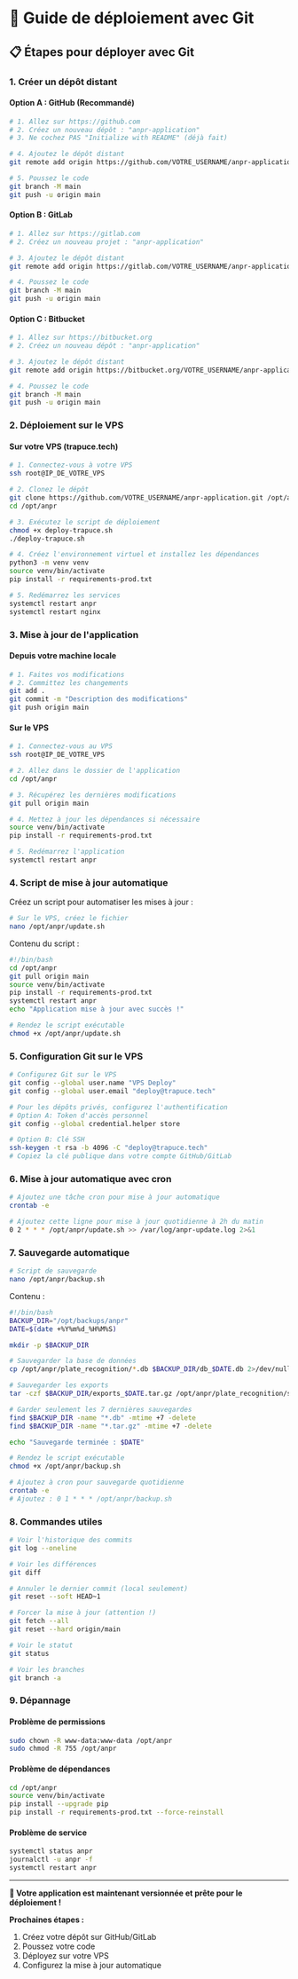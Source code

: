 # 🚀 Guide de déploiement avec Git

## 📋 Étapes pour déployer avec Git

### 1. Créer un dépôt distant

#### Option A : GitHub (Recommandé)
```bash
# 1. Allez sur https://github.com
# 2. Créez un nouveau dépôt : "anpr-application"
# 3. Ne cochez PAS "Initialize with README" (déjà fait)

# 4. Ajoutez le dépôt distant
git remote add origin https://github.com/VOTRE_USERNAME/anpr-application.git

# 5. Poussez le code
git branch -M main
git push -u origin main
```

#### Option B : GitLab
```bash
# 1. Allez sur https://gitlab.com
# 2. Créez un nouveau projet : "anpr-application"

# 3. Ajoutez le dépôt distant
git remote add origin https://gitlab.com/VOTRE_USERNAME/anpr-application.git

# 4. Poussez le code
git branch -M main
git push -u origin main
```

#### Option C : Bitbucket
```bash
# 1. Allez sur https://bitbucket.org
# 2. Créez un nouveau dépôt : "anpr-application"

# 3. Ajoutez le dépôt distant
git remote add origin https://bitbucket.org/VOTRE_USERNAME/anpr-application.git

# 4. Poussez le code
git branch -M main
git push -u origin main
```

### 2. Déploiement sur le VPS

#### Sur votre VPS (trapuce.tech)
```bash
# 1. Connectez-vous à votre VPS
ssh root@IP_DE_VOTRE_VPS

# 2. Clonez le dépôt
git clone https://github.com/VOTRE_USERNAME/anpr-application.git /opt/anpr
cd /opt/anpr

# 3. Exécutez le script de déploiement
chmod +x deploy-trapuce.sh
./deploy-trapuce.sh

# 4. Créez l'environnement virtuel et installez les dépendances
python3 -m venv venv
source venv/bin/activate
pip install -r requirements-prod.txt

# 5. Redémarrez les services
systemctl restart anpr
systemctl restart nginx
```

### 3. Mise à jour de l'application

#### Depuis votre machine locale
```bash
# 1. Faites vos modifications
# 2. Committez les changements
git add .
git commit -m "Description des modifications"
git push origin main
```

#### Sur le VPS
```bash
# 1. Connectez-vous au VPS
ssh root@IP_DE_VOTRE_VPS

# 2. Allez dans le dossier de l'application
cd /opt/anpr

# 3. Récupérez les dernières modifications
git pull origin main

# 4. Mettez à jour les dépendances si nécessaire
source venv/bin/activate
pip install -r requirements-prod.txt

# 5. Redémarrez l'application
systemctl restart anpr
```

### 4. Script de mise à jour automatique

Créez un script pour automatiser les mises à jour :

```bash
# Sur le VPS, créez le fichier
nano /opt/anpr/update.sh
```

Contenu du script :
```bash
#!/bin/bash
cd /opt/anpr
git pull origin main
source venv/bin/activate
pip install -r requirements-prod.txt
systemctl restart anpr
echo "Application mise à jour avec succès !"
```

```bash
# Rendez le script exécutable
chmod +x /opt/anpr/update.sh
```

### 5. Configuration Git sur le VPS

```bash
# Configurez Git sur le VPS
git config --global user.name "VPS Deploy"
git config --global user.email "deploy@trapuce.tech"

# Pour les dépôts privés, configurez l'authentification
# Option A: Token d'accès personnel
git config --global credential.helper store

# Option B: Clé SSH
ssh-keygen -t rsa -b 4096 -C "deploy@trapuce.tech"
# Copiez la clé publique dans votre compte GitHub/GitLab
```

### 6. Mise à jour automatique avec cron

```bash
# Ajoutez une tâche cron pour mise à jour automatique
crontab -e

# Ajoutez cette ligne pour mise à jour quotidienne à 2h du matin
0 2 * * * /opt/anpr/update.sh >> /var/log/anpr-update.log 2>&1
```

### 7. Sauvegarde automatique

```bash
# Script de sauvegarde
nano /opt/anpr/backup.sh
```

Contenu :
```bash
#!/bin/bash
BACKUP_DIR="/opt/backups/anpr"
DATE=$(date +%Y%m%d_%H%M%S)

mkdir -p $BACKUP_DIR

# Sauvegarder la base de données
cp /opt/anpr/plate_recognition/*.db $BACKUP_DIR/db_$DATE.db 2>/dev/null || true

# Sauvegarder les exports
tar -czf $BACKUP_DIR/exports_$DATE.tar.gz /opt/anpr/plate_recognition/static/exports/

# Garder seulement les 7 dernières sauvegardes
find $BACKUP_DIR -name "*.db" -mtime +7 -delete
find $BACKUP_DIR -name "*.tar.gz" -mtime +7 -delete

echo "Sauvegarde terminée : $DATE"
```

```bash
# Rendez le script exécutable
chmod +x /opt/anpr/backup.sh

# Ajoutez à cron pour sauvegarde quotidienne
crontab -e
# Ajoutez : 0 1 * * * /opt/anpr/backup.sh
```

### 8. Commandes utiles

```bash
# Voir l'historique des commits
git log --oneline

# Voir les différences
git diff

# Annuler le dernier commit (local seulement)
git reset --soft HEAD~1

# Forcer la mise à jour (attention !)
git fetch --all
git reset --hard origin/main

# Voir le statut
git status

# Voir les branches
git branch -a
```

### 9. Dépannage

#### Problème de permissions
```bash
sudo chown -R www-data:www-data /opt/anpr
sudo chmod -R 755 /opt/anpr
```

#### Problème de dépendances
```bash
cd /opt/anpr
source venv/bin/activate
pip install --upgrade pip
pip install -r requirements-prod.txt --force-reinstall
```

#### Problème de service
```bash
systemctl status anpr
journalctl -u anpr -f
systemctl restart anpr
```

---

**🎉 Votre application est maintenant versionnée et prête pour le déploiement !**

**Prochaines étapes :**
1. Créez votre dépôt sur GitHub/GitLab
2. Poussez votre code
3. Déployez sur votre VPS
4. Configurez la mise à jour automatique
